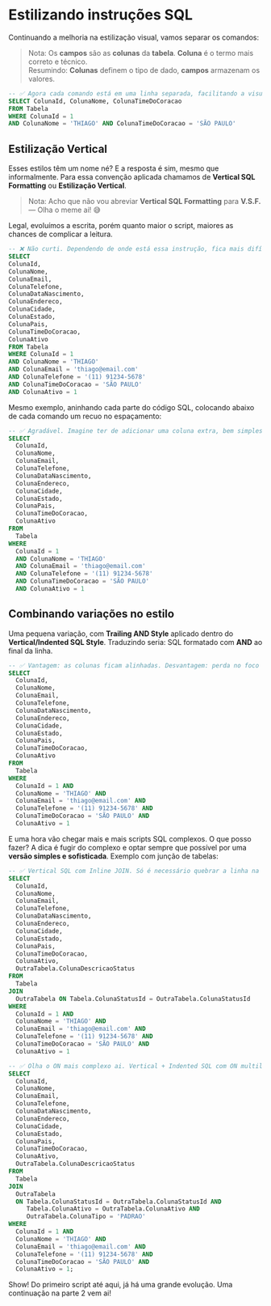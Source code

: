 # Estilizando instruções SQL

Continuando a melhoria na estilização visual, vamos separar os comandos:

> Nota: Os **campos** são as **colunas** da **tabela**. **Coluna** é o termo mais correto e técnico.  
> Resumindo: **Colunas** definem o tipo de dado, **campos** armazenam os valores.

```sql
-- ✅ Agora cada comando está em uma linha separada, facilitando a visualização.
SELECT ColunaId, ColunaNome, ColunaTimeDoCoracao
FROM Tabela 
WHERE ColunaId = 1
AND ColunaNome = 'THIAGO' AND ColunaTimeDoCoracao = 'SÃO PAULO'
```

## Estilização Vertical

Esses estilos têm um nome né? E a resposta é sim, mesmo que informalmente. Para essa convenção aplicada chamamos de
**Vertical SQL Formatting** ou **Estilização Vertical**.

> Nota: Acho que não vou abreviar **Vertical SQL Formatting**  para **V.S.F.** — Olha o meme ai! 😅

Legal, evoluímos a escrita, porém quanto maior o script, maiores as chances de complicar a leitura.

```sql
-- ❌ Não curti. Dependendo de onde está essa instrução, fica mais difícil interpretar.
SELECT 
ColunaId, 
ColunaNome, 
ColunaEmail, 
ColunaTelefone, 
ColunaDataNascimento, 
ColunaEndereco, 
ColunaCidade, 
ColunaEstado, 
ColunaPais, 
ColunaTimeDoCoracao, 
ColunaAtivo
FROM Tabela
WHERE ColunaId = 1
AND ColunaNome = 'THIAGO'
AND ColunaEmail = 'thiago@email.com'
AND ColunaTelefone = '(11) 91234-5678'
AND ColunaTimeDoCoracao = 'SÃO PAULO'
AND ColunaAtivo = 1
```

Mesmo exemplo, aninhando cada parte do código SQL, colocando abaixo de cada comando um recuo no espaçamento:

```sql
-- ✅ Agradável. Imagine ter de adicionar uma coluna extra, bem simples, só criar mais uma linha.
SELECT 
  ColunaId, 
  ColunaNome, 
  ColunaEmail, 
  ColunaTelefone, 
  ColunaDataNascimento, 
  ColunaEndereco, 
  ColunaCidade, 
  ColunaEstado, 
  ColunaPais, 
  ColunaTimeDoCoracao, 
  ColunaAtivo
FROM 
  Tabela
WHERE
  ColunaId = 1
  AND ColunaNome = 'THIAGO'
  AND ColunaEmail = 'thiago@email.com'
  AND ColunaTelefone = '(11) 91234-5678'
  AND ColunaTimeDoCoracao = 'SÃO PAULO'
  AND ColunaAtivo = 1
```

## Combinando variações no estilo

Uma pequena variação, com **Trailing AND Style** aplicado dentro do **Vertical/Indented SQL Style**. Traduzindo seria:
SQL formatado com **AND** ao final da linha.

```sql
-- ✅ Vantagem: as colunas ficam alinhadas. Desvantagem: perda no foco da clausula AND, que fica pra trás.
SELECT 
  ColunaId, 
  ColunaNome, 
  ColunaEmail, 
  ColunaTelefone, 
  ColunaDataNascimento, 
  ColunaEndereco, 
  ColunaCidade, 
  ColunaEstado, 
  ColunaPais, 
  ColunaTimeDoCoracao, 
  ColunaAtivo
FROM 
  Tabela
WHERE
  ColunaId = 1 AND
  ColunaNome = 'THIAGO' AND
  ColunaEmail = 'thiago@email.com' AND
  ColunaTelefone = '(11) 91234-5678' AND
  ColunaTimeDoCoracao = 'SÃO PAULO' AND
  ColunaAtivo = 1
```

E uma hora vão chegar mais e mais scripts SQL complexos. O que posso fazer? A dica é fugir do complexo e optar sempre
que possível por uma **versão simples e sofisticada**. Exemplo com junção de tabelas:

```sql
-- ✅ Vertical SQL com Inline JOIN. Só é necessário quebrar a linha na clausula ON se for mais complexo.
SELECT 
  ColunaId, 
  ColunaNome, 
  ColunaEmail, 
  ColunaTelefone, 
  ColunaDataNascimento, 
  ColunaEndereco, 
  ColunaCidade, 
  ColunaEstado, 
  ColunaPais, 
  ColunaTimeDoCoracao, 
  ColunaAtivo, 
  OutraTabela.ColunaDescricaoStatus
FROM 
  Tabela
JOIN 
  OutraTabela ON Tabela.ColunaStatusId = OutraTabela.ColunaStatusId
WHERE
  ColunaId = 1 AND
  ColunaNome = 'THIAGO' AND
  ColunaEmail = 'thiago@email.com' AND
  ColunaTelefone = '(11) 91234-5678' AND
  ColunaTimeDoCoracao = 'SÃO PAULO' AND
  ColunaAtivo = 1

-- ✅ Olha o ON mais complexo ai. Vertical + Indented SQL com ON multilinha e ANDs finais, simplificando...
SELECT
  ColunaId,
  ColunaNome,
  ColunaEmail,
  ColunaTelefone,
  ColunaDataNascimento,
  ColunaEndereco,
  ColunaCidade,
  ColunaEstado,
  ColunaPais,
  ColunaTimeDoCoracao,
  ColunaAtivo,
  OutraTabela.ColunaDescricaoStatus
FROM
  Tabela
JOIN
  OutraTabela
  ON Tabela.ColunaStatusId = OutraTabela.ColunaStatusId AND
     Tabela.ColunaAtivo = OutraTabela.ColunaAtivo AND
     OutraTabela.ColunaTipo = 'PADRAO'
WHERE
  ColunaId = 1 AND
  ColunaNome = 'THIAGO' AND
  ColunaEmail = 'thiago@email.com' AND
  ColunaTelefone = '(11) 91234-5678' AND
  ColunaTimeDoCoracao = 'SÃO PAULO' AND
  ColunaAtivo = 1;
```

Show! Do primeiro script até aqui, já há uma grande evolução. Uma continuação na parte 2 vem ai!
